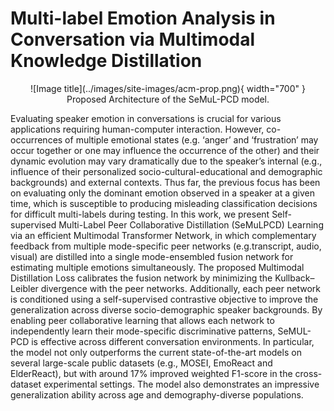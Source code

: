 # Multi-label Emotion Analysis in Conversation via Multimodal Knowledge Distillation

<figure markdown="1" style="margin:0 auto; text-align: center;">
![Image title](../images/site-images/acm-prop.png){ width="700" }
<figcaption>Proposed Architecture of the SeMuL-PCD model.</figcaption>
</figure>

Evaluating speaker emotion in conversations is crucial for various applications requiring human-computer interaction. However, co-occurrences of multiple emotional states (e.g. ‘anger’ and ‘frustration’ may occur together or one may influence the occurrence of the other) and their dynamic evolution may vary dramatically
due to the speaker’s internal (e.g., influence of their personalized socio-cultural-educational and demographic backgrounds) and external contexts. Thus far, the previous focus has been on evaluating only the dominant emotion observed in a speaker at a given time, which is susceptible to producing misleading classification decisions
for difficult multi-labels during testing. In this work, we present Self-supervised Multi-Label Peer Collaborative Distillation (SeMuLPCD) Learning via an efficient Multimodal Transformer Network, in which complementary feedback from multiple mode-specific peer networks (e.g.transcript, audio, visual) are distilled into a single mode-ensembled fusion network for estimating multiple emotions simultaneously. The proposed Multimodal Distillation Loss calibrates the fusion network by minimizing the Kullback–Leibler divergence with the peer networks. Additionally, each peer network is conditioned using a self-supervised contrastive objective to improve the generalization across diverse socio-demographic speaker backgrounds. By enabling peer collaborative learning that allows each network to independently learn their mode-specific discriminative patterns, SeMUL-PCD is effective across different conversation environments. In particular, the model not only outperforms the current state-of-the-art models on several large-scale public datasets (e.g., MOSEI, EmoReact and ElderReact), but with around 17% improved weighted F1-score in the cross-dataset experimental settings. The model also demonstrates an impressive
generalization ability across age and demography-diverse populations.

